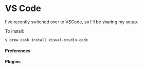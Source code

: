 # VS Code

I've recently switched over to VSCode, so I'll be sharing my setup.

To install:

```
$ brew cask install visual-studio-code
```

#### Preferences



#### Plugins



